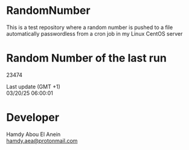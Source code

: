 # RandomNumber    
This is a test repository where a random number is pushed to a file automatically passwordless from a cron job in my Linux CentOS server    
# Random Number of the last run   
23474
      
Last update (GMT +1)    
03/20/25 06:00:01
# Developer    
Hamdy Abou El Anein   
hamdy.aea@protonmail.com
